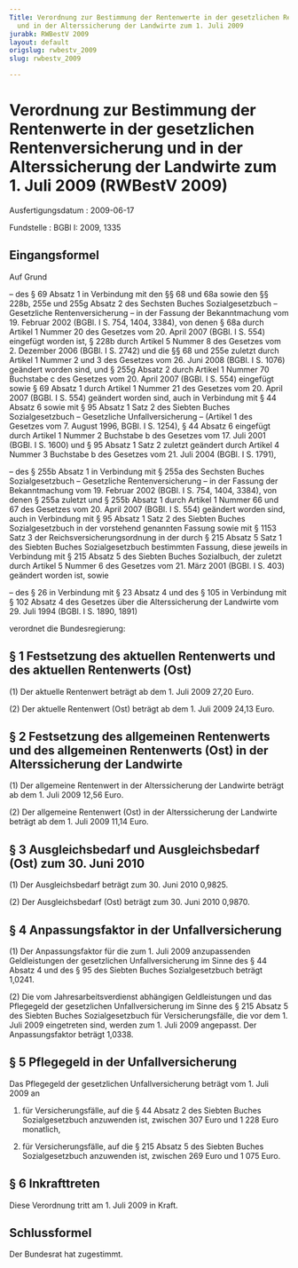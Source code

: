 ```yaml
---
Title: Verordnung zur Bestimmung der Rentenwerte in der gesetzlichen Rentenversicherung
  und in der Alterssicherung der Landwirte zum 1. Juli 2009
jurabk: RWBestV 2009
layout: default
origslug: rwbestv_2009
slug: rwbestv_2009

---
```


# Verordnung zur Bestimmung der Rentenwerte in der gesetzlichen Rentenversicherung und in der Alterssicherung der Landwirte zum 1. Juli 2009 (RWBestV 2009)

Ausfertigungsdatum
:   2009-06-17

Fundstelle
:   BGBl I: 2009, 1335


## Eingangsformel

Auf Grund

–   des § 69 Absatz 1 in Verbindung mit den §§ 68 und 68a sowie den §§ 228b, 255e und 255g Absatz 2 des Sechsten Buches Sozialgesetzbuch – Gesetzliche Rentenversicherung – in der Fassung der Bekanntmachung vom 19. Februar 2002 (BGBl. I S. 754, 1404, 3384), von denen § 68a durch Artikel 1 Nummer 20 des Gesetzes vom 20. April 2007 (BGBl. I S. 554) eingefügt worden ist, § 228b durch Artikel 5 Nummer 8 des Gesetzes vom 2. Dezember 2006 (BGBl. I S. 2742) und die §§ 68 und 255e zuletzt durch Artikel 1 Nummer 2 und 3 des Gesetzes vom 26. Juni 2008 (BGBl. I S. 1076) geändert worden sind, und § 255g Absatz 2 durch Artikel 1 Nummer 70 Buchstabe c des Gesetzes vom 20. April 2007 (BGBl. I S. 554) eingefügt sowie § 69 Absatz 1 durch Artikel 1 Nummer 21 des Gesetzes vom 20. April 2007 (BGBl. I S. 554) geändert worden sind, auch in Verbindung mit § 44 Absatz 6 sowie mit § 95 Absatz 1 Satz 2 des Siebten Buches Sozialgesetzbuch – Gesetzliche Unfallversicherung – (Artikel 1 des Gesetzes vom 7. August 1996, BGBl. I S. 1254), § 44 Absatz 6 eingefügt durch Artikel 1 Nummer 2 Buchstabe b des Gesetzes vom 17. Juli 2001 (BGBl. I S. 1600) und § 95 Absatz 1 Satz 2 zuletzt geändert durch Artikel 4 Nummer 3 Buchstabe b des Gesetzes vom 21. Juli 2004 (BGBl. I S. 1791),


–   des § 255b Absatz 1 in Verbindung mit § 255a des Sechsten Buches Sozialgesetzbuch – Gesetzliche Rentenversicherung – in der Fassung der Bekanntmachung vom 19. Februar 2002 (BGBl. I S. 754, 1404, 3384), von denen § 255a zuletzt und § 255b Absatz 1 durch Artikel 1 Nummer 66 und 67 des Gesetzes vom 20. April 2007 (BGBl. I S. 554) geändert worden sind, auch in Verbindung mit § 95 Absatz 1 Satz 2 des Siebten Buches Sozialgesetzbuch in der vorstehend genannten Fassung sowie mit § 1153 Satz 3 der Reichsversicherungsordnung in der durch § 215 Absatz 5 Satz 1 des Siebten Buches Sozialgesetzbuch bestimmten Fassung, diese jeweils in Verbindung mit § 215 Absatz 5 des Siebten Buches Sozialbuch, der zuletzt durch Artikel 5 Nummer 6 des Gesetzes vom 21. März 2001 (BGBl. I S. 403) geändert worden ist, sowie


–   des § 26 in Verbindung mit § 23 Absatz 4 und des § 105 in Verbindung mit § 102 Absatz 4 des Gesetzes über die Alterssicherung der Landwirte vom 29. Juli 1994 (BGBl. I S. 1890, 1891)



verordnet die Bundesregierung:


## § 1 Festsetzung des aktuellen Rentenwerts und des aktuellen Rentenwerts (Ost)

(1) Der aktuelle Rentenwert beträgt ab dem 1. Juli 2009 27,20 Euro.

(2) Der aktuelle Rentenwert (Ost) beträgt ab dem 1. Juli 2009 24,13 Euro.


## § 2 Festsetzung des allgemeinen Rentenwerts und des allgemeinen Rentenwerts (Ost) in der Alterssicherung der Landwirte

(1) Der allgemeine Rentenwert in der Alterssicherung der Landwirte beträgt ab dem 1. Juli 2009 12,56 Euro.

(2) Der allgemeine Rentenwert (Ost) in der Alterssicherung der Landwirte beträgt ab dem 1. Juli 2009 11,14 Euro.


## § 3 Ausgleichsbedarf und Ausgleichsbedarf (Ost) zum 30. Juni 2010

(1) Der Ausgleichsbedarf beträgt zum 30. Juni 2010 0,9825.

(2) Der Ausgleichsbedarf (Ost) beträgt zum 30. Juni 2010 0,9870.


## § 4 Anpassungsfaktor in der Unfallversicherung

(1) Der Anpassungsfaktor für die zum 1. Juli 2009 anzupassenden Geldleistungen der gesetzlichen Unfallversicherung im Sinne des § 44 Absatz 4 und des § 95 des Siebten Buches Sozialgesetzbuch beträgt 1,0241.

(2) Die vom Jahresarbeitsverdienst abhängigen Geldleistungen und das Pflegegeld der gesetzlichen Unfallversicherung im Sinne des § 215 Absatz 5 des Siebten Buches Sozialgesetzbuch für Versicherungsfälle, die vor dem 1. Juli 2009 eingetreten sind, werden zum 1. Juli 2009 angepasst. Der Anpassungsfaktor beträgt 1,0338.


## § 5 Pflegegeld in der Unfallversicherung

Das Pflegegeld der gesetzlichen Unfallversicherung beträgt vom 1. Juli 2009 an

1.  für Versicherungsfälle, auf die § 44 Absatz 2 des Siebten Buches Sozialgesetzbuch anzuwenden ist, zwischen 307 Euro und 1 228 Euro monatlich,


2.  für Versicherungsfälle, auf die § 215 Absatz 5 des Siebten Buches Sozialgesetzbuch anzuwenden ist, zwischen 269 Euro und 1 075 Euro.





## § 6 Inkrafttreten

Diese Verordnung tritt am 1. Juli 2009 in Kraft.


## Schlussformel

Der Bundesrat hat zugestimmt.

